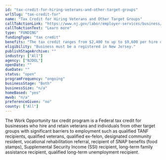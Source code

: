 ```yaml
---
id: "tax-credit-for-hiring-veterans-and-other-target-groups"
urlSlug: "tax-credit-for"
name: "Tax Credit for Hiring Veterans and Other Target Groups"
callToActionLink: "https://www.nj.gov/labor/employer-services/business/businessprograms.shtml"
callToActionText: "Learn more"
type: "FUNDING"
fundingType: "tax credit"
benefits: "The tax credit ranges from $2,400 to up to $9,600 per hire of veterans or individuals from other target groups with significant barriers to employment."
eligibility: "Business must be a registered in New Jersey."
publishStageArchive: ""
industry: ["All"]
agency: ["NJDOL"]
openDate: ""
dueDate: ""
status: "open"
programFrequency: "ongoing"
businessStage: "Both"
businessSize: "n/a"
homeBased: "yes"
mwvb: "n/a"
preferenceGiven: "no"
county: ["All"]
---
```


The Work Opportunity tax credit program is a Federal tax credit for businesses who hire and retain veterans and individuals from other target groups with significant barriers to employment such as qualified TANF recipients, qualified veterans, qualified ex-felon, designated community resident, vocational rehabilitation referral, recipient of SNAP benefits (food stamps), Supplemental Security Income (SSI) recipient, long-term family assistance recipient, qualified long-term unemployment recipient.
